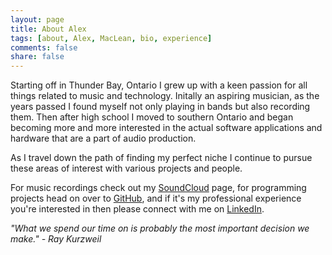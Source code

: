 ```yaml
---
layout: page
title: About Alex
tags: [about, Alex, MacLean, bio, experience]
comments: false
share: false
---
```


Starting off in Thunder Bay, Ontario I grew up with a keen passion for all things related to music and technology. Initally an aspiring musician, as the years passed I found myself not only playing in bands but also recording them. Then after high school I moved to southern Ontario and began becoming more and more interested in the actual software applications and hardware that are a part of audio production. 

As I travel down the path of finding my perfect niche I continue to pursue these areas of interest with various projects and people.

For music recordings check out my [SoundCloud](https://soundcloud.com/xanderjohnscott) page, for programming projects head on over to [GitHub](https://github.com/amaclean199), and if it's my professional experience you're interested in then please connect with me on [LinkedIn](https://www.linkedin.com/in/alex-maclean-ba018543).

*"What we spend our time on is probably the most important decision we make." - Ray Kurzweil*